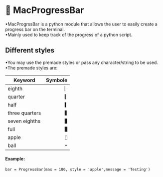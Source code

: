 #  MacProgressBar 
•MacProgrssBar is a python module that allows the user to easily create a progress bar on the terminal.<br/>
•Mainly used to keep track of the progress of a python script.

## Different styles
•You may use the premade styles or pass any character/string to be used.
•The premade styles are:

|Keyword|Symbole|
|------|-------:|
|eighth|`▏`|
|quarter|`▍`|
|half|`▌`|
|three quarters|`▊`|
|seven eighths|`▉`|
|full|`█`|
|apple|``|
|ball|`•`|


#### Example:

`bar = ProgressBar(max = 100, style = 'apple',message = 'Testing')`

[]()